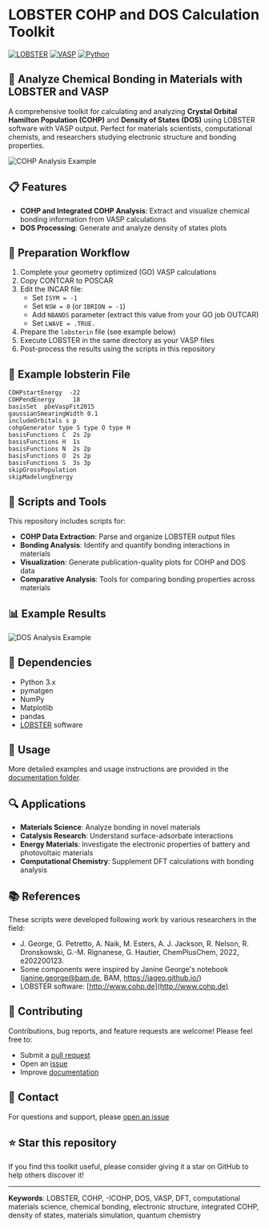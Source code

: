 # LOBSTER COHP and DOS Calculation Toolkit

[![LOBSTER](https://img.shields.io/badge/LOBSTER-Chemical%20Bonding%20Analysis-blue)](http://www.cohp.de)
[![VASP](https://img.shields.io/badge/VASP-DFT%20Calculations-green)](https://www.vasp.at/)
[![Python](https://img.shields.io/badge/Python-3.x-yellow)](https://www.python.org/)

## 🔬 Analyze Chemical Bonding in Materials with LOBSTER and VASP

A comprehensive toolkit for calculating and analyzing **Crystal Orbital Hamilton Population (COHP)** and **Density of States (DOS)** using LOBSTER software with VASP output. Perfect for materials scientists, computational chemists, and researchers studying electronic structure and bonding properties.

![COHP Analysis Example](https://github.com/username/lobster_cohp_dos_cal/blob/main/images/cohp_example.png)

## 📋 Features

- **COHP and Integrated COHP Analysis**: Extract and visualize chemical bonding information from VASP calculations
- **DOS Processing**: Generate and analyze density of states plots

## 🔧 Preparation Workflow

1. Complete your geometry optimized (GO) VASP calculations
2. Copy CONTCAR to POSCAR
3. Edit the INCAR file:
   - Set `ISYM = -1`
   - Set `NSW = 0` (or `IBRION = -1`)
   - Add `NBANDS` parameter (extract this value from your GO job OUTCAR)
   - Set `LWAVE = .TRUE.`
4. Prepare the `lobsterin` file (see example below)
5. Execute LOBSTER in the same directory as your VASP files
6. Post-process the results using the scripts in this repository

## 📝 Example lobsterin File

```
COHPstartEnergy  -22
COHPendEnergy     18
basisSet  pbeVaspFit2015
gaussianSmearingWidth 0.1
includeOrbitals s p
cohpGenerator type S type O type H
basisFunctions C  2s 2p 
basisFunctions H  1s 
basisFunctions N  2s 2p
basisFunctions O  2s 2p
basisFunctions S  3s 3p
skipGrossPopulation
skipMadelungEnergy
```

## 🧰 Scripts and Tools

This repository includes scripts for:
- **COHP Data Extraction**: Parse and organize LOBSTER output files
- **Bonding Analysis**: Identify and quantify bonding interactions in materials
- **Visualization**: Generate publication-quality plots for COHP and DOS data
- **Comparative Analysis**: Tools for comparing bonding properties across materials

## 📊 Example Results

![DOS Analysis Example](https://github.com/username/lobster_cohp_dos_cal/blob/main/images/dos_example.png)

## 🔗 Dependencies

- Python 3.x
- pymatgen
- NumPy
- Matplotlib
- pandas
- [LOBSTER](http://www.cohp.de/) software


## 📖 Usage

More detailed examples and usage instructions are provided in the [documentation folder](https://github.com/username/lobster_cohp_dos_cal/tree/main/docs).

## 🔍 Applications

- **Materials Science**: Analyze bonding in novel materials
- **Catalysis Research**: Understand surface-adsorbate interactions
- **Energy Materials**: Investigate the electronic properties of battery and photovoltaic materials
- **Computational Chemistry**: Supplement DFT calculations with bonding analysis

## 📚 References

These scripts were developed following work by various researchers in the field:

- J. George, G. Petretto, A. Naik, M. Esters, A. J. Jackson, R. Nelson, R. Dronskowski, G.-M. Rignanese, G. Hautier, ChemPlusChem, 2022, e202200123.
- Some components were inspired by Janine George's notebook (janine.george@bam.de, BAM, https://jageo.github.io/)
- LOBSTER software: [http://www.cohp.de](http://www.cohp.de)

## 👥 Contributing

Contributions, bug reports, and feature requests are welcome! Please feel free to:
- Submit a [pull request](https://github.com/username/lobster_cohp_dos_cal/pulls)
- Open an [issue](https://github.com/username/lobster_cohp_dos_cal/issues)
- Improve [documentation](https://github.com/username/lobster_cohp_dos_cal/tree/main/docs)


## 📧 Contact

For questions and support, please [open an issue](https://github.com/username/lobster_cohp_dos_cal/issues)

## ⭐ Star this repository

If you find this toolkit useful, please consider giving it a star on GitHub to help others discover it!

---

**Keywords**: LOBSTER, COHP, -ICOHP, DOS, VASP, DFT, computational materials science, chemical bonding, electronic structure, integrated COHP, density of states, materials simulation, quantum chemistry
